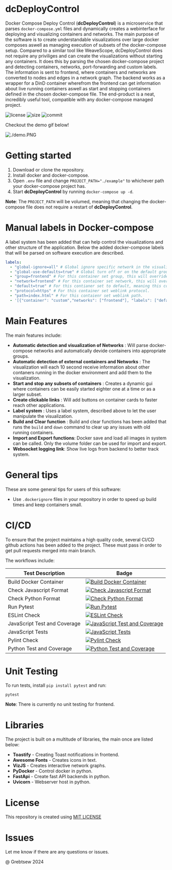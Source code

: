 # dcDeployControl

Docker Compose Deploy Control (**dcDeployControl**) is a microservice that parses `docker-compose.yml` files and dynamically creates a webinterface for deploying and visualizing containers and networks. The main purpose of the software is to create understandable visualizations over large docker composes aswell as managing execution of subsets of the docker-compose setup. Compared to a similar tool like WeaveScope, dcDeployControl does not require any priviliges and can create the visualizations without starting any containers. It does this by parsing the chosen docker-compose project and detecting containers, networks, port-forwarding and custom labels. The information is sent to frontend, where containers and networks are converted to nodes and edges in a network graph. The backend works as a wrapper for a DinD container wherefrom the frontend can get information about live running containers aswell as start and stopping containers defined in the chosen docker-compose file. The end-product is a neat, incredibly useful tool, compatible with any docker-compose managed project.

![license](https://img.shields.io/github/license/grebtsew/dcDeployControl)
![size](https://img.shields.io/github/repo-size/grebtsew/dcDeployControl)
![commit](https://img.shields.io/github/last-commit/grebtsew/dcDeployControl)

Checkout the demo gif below!

![./demo.PNG](./docs/demo.gif)

# Getting started

1. Download or clone the repository.
2. Install docker and docker-compose.
3. Open `.env` file and change `PROJECT_PATH="./example"` to whichever path your docker-compose project has.
4. Start **dcDeployControl** by running `docker-compose up -d`.

**Note**: The `PROJECT_PATH` will be volumed, meaning that changing the docker-compose file does not require a restart of **dcDeployControl**.

# Manual labels in Docker-compose

A label system has been added that can help control the visualizations and other structure of the application. Below the added docker-compose labels that will be parsed on software execution are described.

```yml
labels:
  - "global-ignore=all" # Global ignore specific network in the visualizations.
  - "global-use-defaults=true" # Global turn off or on the default group option.
  - "group=frontend" # For this container set group, this will override network group detection.
  - "network=frontend" # For this container set network, this will override network group detection.
  - "default=true" # For this contianer set to default, meaning this container will be included in the default group.
  - "protocol=https" # For this container set weblink protocol.
  - "path=index.html" # For this contaienr set weblink path.
  - '[{"container": "custom","networks": ["frontend"], "labels": ["default=true","controllable=false"], "ports": ["9090:9090"]}]' # Add custom container
```

# Main Features

The main features include:

- **Automatic detection and visualization of Networks** : Will parse docker-compose networks and automatically devide containers into appropriate groups.
- **Automatic detection of external containers and Networks** : The visualization will each 10 second receive information about other contaners running in the docker environment and add them to the visualization.
- **Start and stop any subsets of containers** : Creates a dynamic gui where containers can be easily started eighter one at a time or as a larger subset.
- **Create clickable links** : Will add buttons on container cards to faster reach other applications.
- **Label system** : Uses a label system, described above to let the user manipulate the visualization.
- **Build and Clear function** : Build and clear functions has been added that runs the `build` and `down` command to clear up any issues with old running containers.
- **Import and Export functions**: Docker save and load all images in system can be called. Only the volume folder can be used for import and export.
- **Websocket logging link**: Show live logs from backend to better track system.

# General tips

These are some general tips for users of this software:

- Use `.dockerignore` files in your repository in order to speed up build times and keep containers small.

# CI/CD

To ensure that the project maintains a high quality code, several CI/CD github actions has been added to the project. These must pass in order to get pull requests merged into main branch.

The workflows include:

| Test Description             | Badge                                                                                                                                                                                                     |
| ---------------------------- | --------------------------------------------------------------------------------------------------------------------------------------------------------------------------------------------------------- |
| Build Docker Container       | [![Build Docker Container](https://github.com/grebtsew/dcDeployControl/actions/workflows/build_docker.yml/badge.svg)](https://github.com/grebtsew/dcDeployControl/actions/workflows/build_docker.yml)     |
| Check Javascript Format      | [![Check Javascript Format](https://github.com/grebtsew/dcDeployControl/actions/workflows/js_format.yml/badge.svg)](https://github.com/grebtsew/dcDeployControl/actions/workflows/js_format.yml)          |
| Check Python Format          | [![Check Python Format](https://github.com/grebtsew/dcDeployControl/actions/workflows/py_format.yml/badge.svg)](https://github.com/grebtsew/dcDeployControl/actions/workflows/py_format.yml)              |
| Run Pytest                   | [![Run Pytest](https://github.com/grebtsew/dcDeployControl/actions/workflows/py_unit_test.yml/badge.svg)](https://github.com/grebtsew/dcDeployControl/actions/workflows/py_unit_test.yml)                 |
| ESLint Check                 | [![ESLint Check](https://github.com/grebtsew/dcDeployControl/actions/workflows/js_lint.yml/badge.svg)](https://github.com/grebtsew/dcDeployControl/actions/workflows/js_lint.yml)                         |
| JavaScript Test and Coverage | [![JavaScript Test and Coverage](https://github.com/grebtsew/dcDeployControl/actions/workflows/js_coverage.yml/badge.svg)](https://github.com/grebtsew/dcDeployControl/actions/workflows/js_coverage.yml) |
| JavaScript Tests             | [![JavaScript Tests](https://github.com/grebtsew/dcDeployControl/actions/workflows/js_unit_test.yml/badge.svg)](https://github.com/grebtsew/dcDeployControl/actions/workflows/js_unit_test.yml)           |
| Pylint Check                 | [![Pylint Check](https://github.com/grebtsew/dcDeployControl/actions/workflows/py_lint.yml/badge.svg)](https://github.com/grebtsew/dcDeployControl/actions/workflows/py_lint.yml)                         |
| Python Test and Coverage     | [![Python Test and Coverage](https://github.com/grebtsew/dcDeployControl/actions/workflows/py_coverage.yml/badge.svg)](https://github.com/grebtsew/dcDeployControl/actions/workflows/py_coverage.yml)     |

# Unit Testing

To run tests, install `pip install pytest` and run:

```
pytest
```

**Note**: There is currently no unit testing for frontend.

# Libraries

The project is built on a multitude of libraries, the main once are listed below:

- **Toastify** - Creating Toast notifications in frontend.
- **Awesome Fonts** - Creates icons in text.
- **VizJS** - Creates interactive network graphs.
- **PyDocker** - Control docker in python.
- **FastApi** - Create fast API backends in python.
- **Uvicorn** - Webserver host in python.

# License

This repository is created using [MIT LICENSE](./LICENSE)

# Issues

Let me know if there are any questions or issues.

@ Grebtsew 2024
